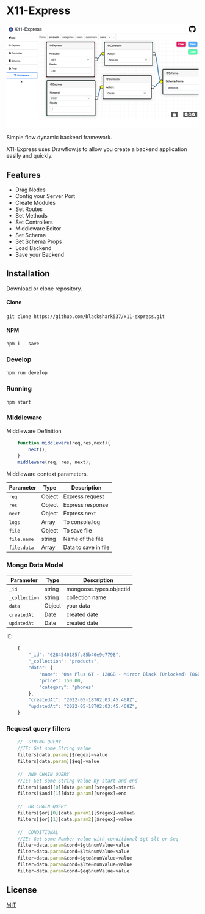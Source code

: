 # X11-Express

![Demo](https://github.com/blackshark537/x11-express/raw/master/public/demo.png)

Simple flow dynamic backend framework.

X11-Express uses Drawflow.js to allow you create a backend application easily and quickly.

## Features
- Drag Nodes
- Config your Server Port
- Create Modules
- Set Routes
- Set Methods
- Set Controllers
- Middleware Editor
- Set Schema
- Set Schema Props
- Load Backend
- Save your Backend

## Installation
Download or clone repository.

#### Clone
`git clone https://github.com/blackshark537/x11-express.git`

#### NPM
```javascript
npm i --save
```
### Develop
```javascript
npm run develop
```

### Running
```javascript
npm start
```

### Middleware
Middleware Definition
```javascript
    function middleware(req,res,next){
        next();
    }
    middleware(req, res, next);
```

Middleware context parameters.

Parameter | Type | Description
--- | --- | ---
`req` | Object | Express request
`res` | Object | Express response
`next` | Object | Express next
`logs` | Array | To console.log
`file` | Object | To save file
`file.name` | string | Name of the file
`file.data` | Array | Data to save in file

### Mongo Data Model
Parameter | Type | Description
--- | --- | ---
`_id` | string | mongoose.types.objectid
`_collection` | string | collection name
`data` | Object | your data
`createdAt` | Date | created date 
`updatedAt` | Date | created date 

IE:
```javascript
    {
        "_id": "6284540185fc85b40e9e7798",
        "_collection": "products",
        "data": {
            "name": "One Plus 6T - 128GB - Mirror Black (Unlocked) (8GB RAM)",
            "price": 150.00,
            "category": "phones"
        },
        "createdAt": "2022-05-18T02:03:45.468Z",
        "updatedAt": "2022-05-18T02:03:45.468Z",
    }
```
### Request query filters
```javascript
    //  STRING QUERY
    //IE: Get some String value
    filters[data.param][$regex]=value
    filters[data.param][$eq]=value
    
    //  AND CHAIN QUERY
    //IE: Get some String value by start and end
    filters[$and][0][data.param][$regex]=start&
    filters[$and][1][data.param][$regex]=end

    //  OR CHAIN QUERY
    filters[$or][0][data.param1][$regex]=value&
    filters[$or][1][data.param2][$regex]=value

    //  CONDITIONAL
    //IE: Get some Number value with conditional $gt $lt or $eq
    filter=data.param&cond=$gt&numValue=value
    filter=data.param&cond=$lt&numValue=value
    filter=data.param&cond=$gte&numValue=value
    filter=data.param&cond=$lte&numValue=value
    filter=data.param&cond=$eq&numValue=value
```

## License

[MIT](LICENSE)

